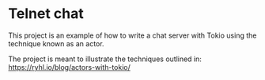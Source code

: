# Telnet chat

This project is an example of how to write a chat server with Tokio using the
technique known as an actor.

The project is meant to illustrate the techniques outlined in: <https://ryhl.io/blog/actors-with-tokio/>
